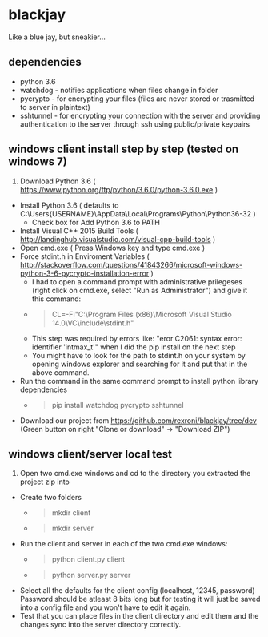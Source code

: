 # blackjay
Like a blue jay, but sneakier...

## dependencies
* python 3.6
* watchdog - notifies applications when files change in folder
* pycrypto - for encrypting your files (files are never stored or trasmitted to server in plaintext)
* sshtunnel - for encrypting your connection with the server and providing authentication to the server through ssh using public/private keypairs

## windows client install step by step (tested on windows 7)
1. Download Python 3.6 ( https://www.python.org/ftp/python/3.6.0/python-3.6.0.exe )
+ Install Python 3.6 ( defaults to C:\Users\{USERNAME}\AppData\Local\Programs\Python\Python36-32 )
  + Check box for Add Python 3.6 to PATH
+ Install Visual C++ 2015 Build Tools ( http://landinghub.visualstudio.com/visual-cpp-build-tools )
+ Open cmd.exe ( Press Windows key and type cmd.exe )
+ Force stdint.h in Enviroment Variables ( http://stackoverflow.com/questions/41843266/microsoft-windows-python-3-6-pycrypto-installation-error )
  + I had to open a command prompt with administrative prilegeses (right click on cmd.exe, select "Run as Administrator") and give it this command:
  + > CL=-FI"C:\Program Files (x86)\Microsoft Visual Studio 14.0\VC\include\stdint.h"
  + This step was required by errors like: "eror C2061: syntax error: identifier 'intmax_t'" when I did the pip install on the next step
  + You might have to look for the path to stdint.h on your system by opening windows explorer and searching for it and put that in the above command.
+ Run the command in the same command prompt to install python library dependencies
  + > pip install watchdog pycrypto sshtunnel
+ Download our project from https://github.com/rexroni/blackjay/tree/dev (Green button on right "Clone or download" -> "Download ZIP")

## windows client/server local test
1. Open two cmd.exe windows and cd to the directory you extracted the project zip into
+ Create two folders
  + > mkdir client
  + > mkdir server
+ Run the client and server in each of the two cmd.exe windows:
  + > python client.py client
  + > python server.py server
+ Select all the defaults for the client config (localhost, 12345, password)  Password should be atleast 8 bits long but for testing it will just be saved into a config file and you won't have to edit it again.
+ Test that you can place files in the client directory and edit them and the changes sync into the server directory correctly.
